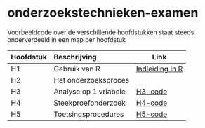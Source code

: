 # onderzoekstechnieken-examen

Voorbeeldcode over de verschillende hoofdstukken staat steeds onderverdeeld in een map per hoofdstuk

| Hoofdstuk | Beschrijving | Link |
|---------- |:---------    | -----|
| H1  | Gebruik van R    | [Indleiding in R](H1/inleiding.R)  |
| H2  | Het onderzoeksproces | |
| H3 | Analyse op 1 vriabele | [H3-code](H3/) |
| H4 | Steekproefonderzoek | [H4-code](H4/) |
| H5 | Toetsingsprocedures | [H5-code](H5/) |
